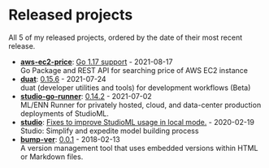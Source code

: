 # Released projects

All <!-- release_count starts -->5<!-- release_count ends --> of my released projects, ordered by the date of their most recent release.

<!-- recent_releases starts -->
* **[aws-ec2-price](https://github.com/karlmutch/aws-ec2-price)**: [Go 1.17 support](https://github.com/karlmutch/aws-ec2-price/releases/tag/v0.0.3) - 2021-08-17
<br>Go Package and REST API for searching price of AWS EC2 instance
* **[duat](https://github.com/karlmutch/duat)**: [0.15.6](https://github.com/karlmutch/duat/releases/tag/0.15.6) - 2021-07-24
<br>duat (developer utilities and tools) for development workflows  (Beta)
* **[studio-go-runner](https://github.com/leaf-ai/studio-go-runner)**: [0.14.2](https://github.com/leaf-ai/studio-go-runner/releases/tag/0.14.2) - 2021-07-02
<br>ML/ENN Runner for privately hosted, cloud, and data-center production deployments of StudioML.
* **[studio](https://github.com/studioml/studio)**: [Fixes to improve StudioML usage in local mode.](https://github.com/studioml/studio/releases/tag/0.0.15) - 2020-02-19
<br>Studio: Simplify and expedite model building process
* **[bump-ver](https://github.com/karlmutch/bump-ver)**: [0.0.1](https://github.com/karlmutch/bump-ver/releases/tag/0.0.1) - 2018-02-13
<br>A version management tool that uses embedded versions within HTML or Markdown files.
<!-- recent_releases ends -->

